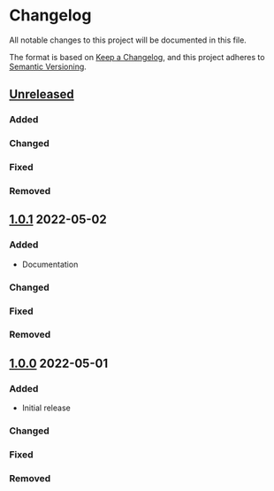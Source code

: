 # Changelog
All notable changes to this project will be documented in this file.

The format is based on [Keep a Changelog](https://keepachangelog.com/en/1.0.0/),
and this project adheres to [Semantic Versioning](https://semver.org/spec/v2.0.0.html).

## [Unreleased]
### Added

### Changed

### Fixed

### Removed

## [1.0.1] 2022-05-02
### Added
* Documentation

### Changed

### Fixed

### Removed

## [1.0.0] 2022-05-01
### Added
* Initial release

### Changed

### Fixed

### Removed

[Unreleased]: https://github.com/rubocop-semver/rubocop-ruby3_0/compare/v1.0.1...HEAD
[1.0.1]: https://github.com/rubocop-semver/rubocop-ruby3_0/compare/v1.0.0...v1.0.1
[1.0.0]: https://github.com/rubocop-semver/rubocop-ruby3_0/compare/251b24f1147b3a42a16465663be1f08c93e8affc...v1.0.0
